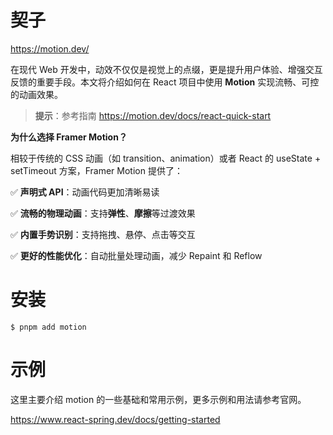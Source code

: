 

# 契子

https://motion.dev/

在现代 Web 开发中，动效不仅仅是视觉上的点缀，更是提升用户体验、增强交互反馈的重要手段。本文将介绍如何在 React 项目中使用 **Motion** 实现流畅、可控的动画效果。

> **提示**：参考指南 https://motion.dev/docs/react-quick-start

**为什么选择 Framer Motion？**

相较于传统的 CSS 动画（如 transition、animation）或者 React 的 useState + setTimeout 方案，Framer Motion 提供了：

✅ **声明式 API**：动画代码更加清晰易读

✅ **流畅的物理动画**：支持**弹性**、**摩擦**等过渡效果

✅ **内置手势识别**：支持拖拽、悬停、点击等交互

✅ **更好的性能优化**：自动批量处理动画，减少 Repaint 和 Reflow

# 安装

```shell
$ pnpm add motion
```

# 示例

这里主要介绍 motion 的一些基础和常用示例，更多示例和用法请参考官网。



https://www.react-spring.dev/docs/getting-started
